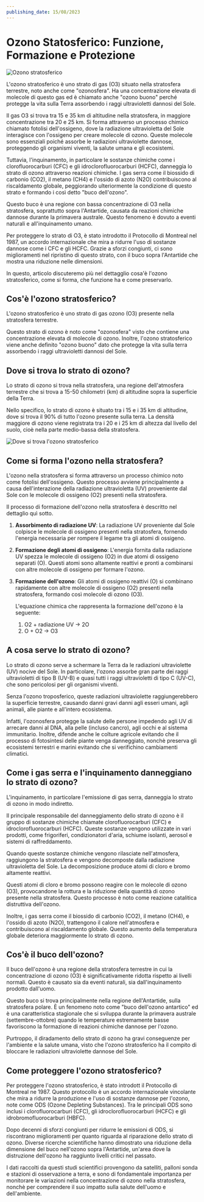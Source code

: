 ```yaml
---
publishing_date: 15/08/2023
---
```


# Ozono Statosferico: Funzione, Formazione e Protezione

![Ozono stratosferico](/assets/images/ozono-stratosferico.jpg "Ozono stratosferico")

L'ozono stratosferico è uno strato di gas (O3) situato nella stratosfera terrestre, noto anche come "ozonosfera". Ha una concentrazione elevata di molecole di questo gas ed è chiamato anche "ozono buono" perché protegge la vita sulla Terra assorbendo i raggi ultravioletti dannosi del Sole. 

Il gas O3 si trova tra 15 e 35 km di altitudine nella stratosfera, in maggiore concentrazione tra 20 e 25 km. Si forma attraverso un processo chimico chiamato fotolisi dell'ossigeno, dove la radiazione ultravioletta del Sole interagisce con l'ossigeno per creare molecole di ozono. Queste molecole sono essenziali poiché assorbe le radiazioni ultraviolette dannose, proteggendo gli organismi viventi, la salute umana e gli ecosistemi.

Tuttavia, l'inquinamento, in particolare le sostanze chimiche come i clorofluorocarburi (CFC) e gli idroclorofluorocarburi (HCFC), danneggia lo strato di ozono attraverso reazioni chimiche. I gas serra come il biossido di carbonio (CO2), il metano (CH4) e l'ossido di azoto (N2O) contribuiscono al riscaldamento globale, peggiorando ulteriormente la condizione di questo strato e formando i così detto "buco dell'ozono".

Questo buco è una regione con bassa concentrazione di O3 nella stratosfera, soprattutto sopra l'Antartide, causata da reazioni chimiche dannose durante la primavera australe. Questo fenomeno è dovuto a eventi naturali e all'inquinamento umano. 

Per proteggere lo strato di O3, è stato introdotto il Protocollo di Montreal nel 1987, un accordo internazionale che mira a ridurre l'uso di sostanze dannose come i CFC e gli HCFC. Grazie a sforzi congiunti, ci sono miglioramenti nel ripristino di questo strato, con il buco sopra l'Antartide che mostra una riduzione nelle dimensioni. 

In questo, articolo discuteremo più nel dettagglio cosa'è l'ozono stratosferico, come si forma, che funzione ha e come preservarlo. 

## Cos'è l'ozono stratosferico?

L'ozono stratosferico è uno strato di gas ozono (O3) presente nella stratosfera terrestre. 

Questo strato di ozono è noto come "ozonosfera" visto che contiene una concentrazione elevata di molecole di ozono. Inoltre, l'ozono stratosferico viene anche definito "ozono buono" dato che protegge la vita sulla terra assorbendo i raggi ultravioletti dannosi del Sole.



## Dove si trova lo strato di ozono?

Lo strato di ozono si trova nella stratosfera, una regione dell'atmosfera terrestre che si trova a 15-50 chilometri (km) di altitudine sopra la superficie della Terra. 

Nello specifico, lo strato di ozono è situato tra i 15 e i 35 km di altitudine, dove si trova il 90% di tutto l'ozono presente sulla terra. La densità maggiore di ozono viene registrata tra i 20 e i 25 km di altezza dal livello del suolo, cioè nella parte medio-bassa della stratosfera.

![Dove si trova l'ozono stratosferico](/assets/images/ozono-stratosferico-dove-si-trova.jpg "Dove si trova l'ozono stratosferico")


## Come si forma l'ozono nella stratosfera?

L'ozono nella stratosfera si forma attraverso un processo chimico noto come fotolisi dell'ossigeno. Questo processo avviene principalmente a causa dell'interazione della radiazione ultravioletta (UV) proveniente dal Sole con le molecole di ossigeno (O2) presenti nella stratosfera. 

Il processo di formazione dell'ozono nella stratosfera è descritto nel dettaglio quì sotto.

1. **Assorbimento di radiazione UV**: La radiazione UV proveniente dal Sole colpisce le molecole di ossigeno presenti nella stratosfera, fornendo l'energia necessaria per rompere il legame tra gli atomi di ossigeno.
2. **Formazione degli atomi di ossigeno**: L'energia fornita dalla radiazione UV spezza le molecole di ossigeno (O2) in due atomi di ossigeno separati (O). Questi atomi sono altamente reattivi e pronti a combinarsi con altre molecole di ossigeno per formare l'ozono.
3. **Formazione dell'ozono**: Gli atomi di ossigeno reattivi (O) si combinano rapidamente con altre molecole di ossigeno (O2) presenti nella stratosfera, formando così molecole di ozono (O3). 
    
    L'equazione chimica che rappresenta la formazione dell'ozono è la seguente:
    
    1. O2 + radiazione UV → 2O
    2. O + O2 → O3



## A cosa serve lo strato di ozono?

Lo strato di ozono serve a schermare la Terra da le radiazioni ultraviolette (UV) nocive del Sole. In particolare, l'ozono assorbe gran parte dei raggi ultravioletti di tipo B (UV-B) e quasi tutti i raggi ultravioletti di tipo C (UV-C), che sono pericolosi per gli organismi viventi.

Senza l'ozono troposferico, queste radiazioni ultraviolette raggiungerebbero la superficie terrestre, causando danni gravi danni agli esseri umani, agli animali, alle piante e all'intero ecosistema.

Infatti, l'ozonosfera protegge la salute delle persone impedendo agli UV di arrecare danni al DNA, alla pelle (incluso cancro), agli occhi e al sistema immunitario. Inoltre, difende anche le colture agricole evitando che il processo di fotosintesi delle piante venga danneggiato, nonchè preserva gli ecosistemi terrestri e marini evitando che si verifichino cambiamenti climatici.

## Come i gas serra e l'inquinamento danneggiano lo strato di ozono?

L'inquinamento, in particolare l'emissione di gas serra, danneggia lo strato di ozono in modo indiretto. 

Il principale responsabile del danneggiamento dello strato di ozono è il gruppo di sostanze chimiche chiamate clorofluorocarburi (CFC) e idroclorofluorocarburi (HCFC). Queste sostanze vengono utilizzate in vari prodotti, come frigoriferi, condizionatori d'aria, schiume isolanti, aerosol e sistemi di raffreddamento.

Quando queste sostanze chimiche vengono rilasciate nell'atmosfera, raggiungono la stratosfera e vengono decomposte dalla radiazione ultravioletta del Sole. La decomposizione produce atomi di cloro e bromo altamente reattivi.

Questi atomi di cloro e bromo possono reagire con le molecole di ozono (O3), provocandone la rottura e la riduzione della quantità di ozono presente nella stratosfera. Questo processo è noto come reazione catalitica distruttiva dell'ozono.

Inoltre, i gas serra come il biossido di carbonio (CO2), il metano (CH4), e l'ossido di azoto (N2O), trattengono il calore nell'atmosfera e contribuiscono al riscaldamento globale. Questo aumento della temperatura globale deteriora maggiormente lo strato di ozono.

## Cos'è il buco dell'ozono?

Il buco dell'ozono è una regione della stratosfera terrestre in cui la concentrazione di ozono (O3) è significativamente ridotta rispetto ai livelli normali. Questo è causato sia da eventi naturali, sia dall'inquinamento prodotto dall'uomo.

Questo buco si trova principalmente nella regione dell'Antartide, sulla stratosfera polare. È un fenomeno noto come "buco dell'ozono antartico" ed è una caratteristica stagionale che si sviluppa durante la primavera australe (settembre-ottobre) quando le temperature estremamente basse favoriscono la formazione di reazioni chimiche dannose per l'ozono.

Purtroppo, il diradamento dello strato di ozono ha gravi conseguenze per l'ambiente e la salute umana, visto che l'ozono stratosferico ha il compito di bloccare le radiazioni ultraviolette dannose del Sole.


## Come proteggere l'ozono stratosferico?

Per proteggere l'ozono stratosferico, è stato introdott il Protocollo di Montreal ne 1987. Questo protocollo è un accordo internazionale vincolante che mira a ridurre la produzione e l'uso di sostanze dannose per l'ozono, note come ODS (Ozone Depleting Substances). Tra le principali ODS sono inclusi i clorofluorocarburi (CFC), gli idroclorofluorocarburi (HCFC) e gli idrobromofluorocarburi (HBFC).

Dopo decenni di sforzi congiunti per ridurre le emissioni di ODS, si riscontrano miglioramenti per quanto riguarda al riparazione dello strato di ozono. Diverse ricerche scientifiche hanno dimostrato una riduzione della dimensione del buco nell'ozono sopra l'Antartide, un'area dove la distruzione dell'ozono ha raggiunto livelli critici nel passato.

I dati raccolti da questi studi scientifici provengono da satelliti, palloni sonda e stazioni di osservazione a terra, e sono di fondamentale importanza per monitorare le variazioni nella concentrazione di ozono nella stratosfera, nonchè per comprendere il suo impatto sulla salute dell'uomo e dell'ambiente.


